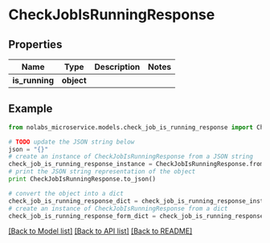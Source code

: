 # CheckJobIsRunningResponse


## Properties

Name | Type | Description | Notes
------------ | ------------- | ------------- | -------------
**is_running** | **object** |  | 

## Example

```python
from nolabs_microservice.models.check_job_is_running_response import CheckJobIsRunningResponse

# TODO update the JSON string below
json = "{}"
# create an instance of CheckJobIsRunningResponse from a JSON string
check_job_is_running_response_instance = CheckJobIsRunningResponse.from_json(json)
# print the JSON string representation of the object
print CheckJobIsRunningResponse.to_json()

# convert the object into a dict
check_job_is_running_response_dict = check_job_is_running_response_instance.to_dict()
# create an instance of CheckJobIsRunningResponse from a dict
check_job_is_running_response_form_dict = check_job_is_running_response.from_dict(check_job_is_running_response_dict)
```
[[Back to Model list]](../README.md#documentation-for-models) [[Back to API list]](../README.md#documentation-for-api-endpoints) [[Back to README]](../README.md)



